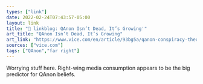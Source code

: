 ```yaml
---
types: ["link"]
date: 2022-02-24T07:43:57-05:00
layout: link
title: "🔗 linkblog: QAnon Isn’t Dead, It’s Growing'"
art_title: "QAnon Isn’t Dead, It’s Growing"
art_link: "https://www.vice.com/en/article/93bg5a/qanon-conspiracy-theory-prri-poll"
sources: ["vice.com"]
tags: ["QAnon","far right"]
---
```

Worrying stuff here. Right-wing media consumption appears to be the big predictor for QAnon beliefs.
